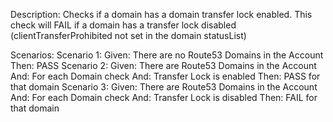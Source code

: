 Description:
    Checks if a domain has a domain transfer lock enabled.
    This check will FAIL if a domain has a transfer lock disabled (clientTransferProhibited not set in the domain statusList)

Scenarios:
 Scenario 1:
      Given: There are no Route53 Domains in the Account
       Then: PASS
 Scenario 2:
      Given: There are Route53 Domains in the Account
        And: For each Domain check
        And: Transfer Lock is enabled
       Then: PASS for that domain
 Scenario 3:
      Given: There are Route53 Domains in the Account
        And: For each Domain check
        And: Transfer Lock is disabled
       Then: FAIL for that domain